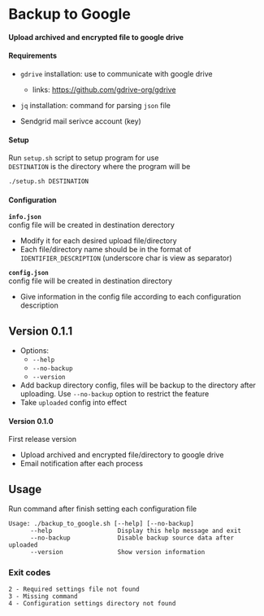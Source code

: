 # Backup to Google

#### Upload archived and encrypted file to google drive

#### Requirements
- `gdrive` installation: use to communicate with google drive 
    - links: https://github.com/gdrive-org/gdrive
- `jq` installation: command for parsing `json` file

- Sendgrid mail serivce account (key)

#### Setup
Run `setup.sh` script to setup program for use  
`DESTINATION` is the directory where the program will be

```bash
./setup.sh DESTINATION
```

#### Configuration
**`info.json`**  
config file will be created in destination derectory
- Modify it for each desired upload file/directory
- Each file/directory name should be in the format of `IDENTIFIER_DESCRIPTION` (underscore char is view as separator)

**`config.json`**  
config file will be created in destination directory
- Give information in the config file according to each configuration description


## Version 0.1.1
- Options:
    - `--help`
    - `--no-backup`
    - `--version`
- Add backup directory config, files will be backup to the directory after uploading. Use `--no-backup` option to restrict the feature
- Take `uploaded` config into effect

#### Version 0.1.0
First release version
- Upload archived and encrypted file/directory to google drive
- Email notification after each process


## Usage
Run command after finish setting each configuration file
```
Usage: ./backup_to_google.sh [--help] [--no-backup]
      --help                  Display this help message and exit
      --no-backup             Disable backup source data after uploaded
      --version               Show version information
```

### Exit codes
```
2 - Required settings file not found  
3 - Missing command  
4 - Configuration settings directory not found
```  